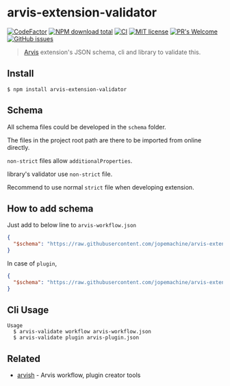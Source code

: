 # arvis-extension-validator
[![CodeFactor](https://www.codefactor.io/repository/github/jopemachine/arvis-extension-validator/badge)](https://www.codefactor.io/repository/github/jopemachine/arvis-extension-validator)
[![NPM download total](https://img.shields.io/npm/dt/arvis-extension-validator)](http://badge.fury.io/js/arvis-extension-validator)
[![CI](https://github.com/jopemachine/arvis-extension-validator/actions/workflows/main.yml/badge.svg)]()
[![MIT license](https://img.shields.io/badge/License-MIT-blue.svg)](https://lbesson.mit-license.org/)
[![PR's Welcome](https://img.shields.io/badge/PRs-welcome-brightgreen.svg?style=flat)](http://makeapullrequest.com)
[![GitHub issues](https://img.shields.io/github/issues/jopemachine/arvis-extension-validator.svg)](https://GitHub.com/jopemachine/arvis-extension-validator/issues/)

> [Arvis](https://github.com/jopemachine/arvis) extension's JSON schema, cli and library to validate this.

## Install

```
$ npm install arvis-extension-validator
```

## Schema

All schema files could be developed in the `schema` folder.

The files in the project root path are there to be imported from online directly.

`non-strict` files allow `additionalProperties`.

library's validator use `non-strict` file.

Recommend to use normal `strict` file when developing extension.

## How to add schema

Just add to below line to `arvis-workflow.json`

```json
{
  "$schema": "https://raw.githubusercontent.com/jopemachine/arvis-extension-validator/master/workflow-schema.json"
}
```

In case of `plugin`,

```json
{
  "$schema": "https://raw.githubusercontent.com/jopemachine/arvis-extension-validator/master/plugin-schema.json"
}
```

## Cli Usage

```
Usage
  $ arvis-validate workflow arvis-workflow.json
  $ arvis-validate plugin arvis-plugin.json
```

## Related

- [arvish](https://github.com/jopemachine/arvish) - Arvis workflow, plugin creator tools
